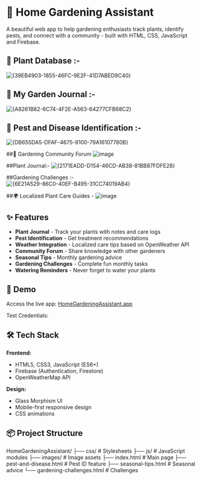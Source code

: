 # 🌱 Home Gardening Assistant

A beautiful web app to help gardening enthusiasts track plants, identify pests, and connect with a community - built with HTML, CSS, JavaScript and Firebase.

## 🌱 Plant Database :-
![{39EB4903-1855-46FC-9E2F-41D7ABED9C40}](https://github.com/user-attachments/assets/203b39f0-cb79-48c5-8f97-43079e088a95)

## 🌿 My Garden Journal :-
![{A8261B82-6C74-4F2E-A563-64277CFB68C2}](https://github.com/user-attachments/assets/c3b0be06-76d2-4b80-aaeb-c48ada9bffd7)

## 🌱 Pest and Disease Identification :-
![{DB655DA5-DFAF-4675-8100-79A16107780B}](https://github.com/user-attachments/assets/4827047f-4fa5-4f5f-aa01-c11d282d129d)

##🌱 Gardening Community Forum
![image](https://github.com/user-attachments/assets/3e4fce9e-b79e-4650-9ad3-93e2e4a27bf6)

##Plant Journal:-
![{2171EADD-D154-46CD-AB38-81BB87FDFE28}](https://github.com/user-attachments/assets/ff1ebec5-f7dd-4bd8-8ebd-624c75270b28)

##Gardening Challenges :- 
![{6E21A529-86C0-40EF-B495-31CC74019AB4}](https://github.com/user-attachments/assets/e68bf801-56ba-45d5-ae68-deaf5272b7e3)

##🌍 Localized Plant Care Guides -
![image](https://github.com/user-attachments/assets/6fd45b04-843e-45b3-b505-4e7ea409666d)


## ✨ Features

- **Plant Journal** - Track your plants with notes and care logs
- **Pest Identification** - Get treatment recommendations
- **Weather Integration** - Localized care tips based on OpenWeather API
- **Community Forum** - Share knowledge with other gardeners
- **Seasonal Tips** - Monthly gardening advice
- **Gardening Challenges** - Complete fun monthly tasks
- **Watering Reminders** - Never forget to water your plants

## 🚀 Demo

Access the live app: [HomeGardeningAssistant.app](https://heroic-stardust-901a75.netlify.app/)

Test Credentials:


## 🛠️ Tech Stack

**Frontend:**
- HTML5, CSS3, JavaScript (ES6+)
- Firebase (Authentication, Firestore)
- OpenWeatherMap API

**Design:**
- Glass Morphism UI
- Mobile-first responsive design
- CSS animations

## 📦 Project Structure
HomeGardeningAssistant/
├── css/ # Stylesheets
├── js/ # JavaScript modules
├── images/ # Image assets
├── index.html # Main page
├── pest-and-disease.html # Pest ID feature
├── seasonal-tips.html # Seasonal advice
└── gardening-challenges.html # Challenges
